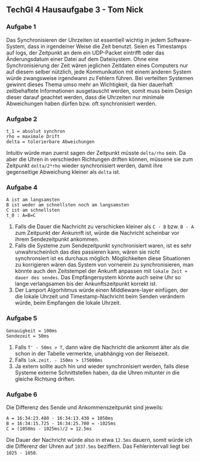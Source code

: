 ## TechGI 4 Hausaufgabe 3 - Tom Nick

### Aufgabe 1
Das Synchronisieren der Uhrzeiten ist essentiell wichtig in jedem Software-System, dass in irgendeiner Weise die Zeit benutzt.
Seien es Timestamps auf logs, der Zeitpunkt an dem ein UDP-Packet eintrifft oder das Änderungsdatum einer Datei auf dem Dateisystem.
Ohne eine Synchronisierung der Zeit wären jeglichen Zeitdaten eines Computers nur auf diesem selber nützlich, jede Kommunikation mit einem anderen System würde zwangsweise irgendwann zu Fehlern führen. Bei verteilten Systemen gewinnt dieses Thema umso mehr an Wichtigkeit, da hier dauerhaft zeitbehaftete Informationen ausgetauscht werden, somit muss beim Design dieser darauf geachtet werden, dass die Uhrzeiten nur minimale Abweichungen haben dürfen bzw. oft synchronisiert werden.

### Aufgabe 2
    t_1 = absolut synchron
    rho = maximale Drift
    delta = tolerierbare Abweichungen
Intuitiv würde man zuerst sagen der Zeitpunkt müsste `delta/rho` sein. Da aber die Uhren in verschieden Richtungen driften können, müssene sie zum Zeitpunkt `delta/2*rho` wieder synchronisiert werden, damit ihre gegenseitige Abweichung kleiner als `delta` ist.

### Aufgabe 4
    A ist am langsamsten
    B ist weder am schnellsten noch am langsamsten
    C ist am schnellsten
    t_0 : A=B=C
1. Falls die Dauer die Nachricht zu verschicken kleiner als `C - B` bzw. `B - A` zum Zeitpunkt der Ankunnft ist, würde die Nachricht scheinbar vor ihrem Sendezeitpunkt ankommen.
2. Falls die Systeme zum Sendezeitpunkt synchronisiert waren, ist es sehr unwahrscheinlich das dies passieren kann, wären sie nicht synchronsiert ist es durchaus möglich. Möglichkeiten diese Situationen zu korrigieren wären das System von vornerein zu synchronisieren, man könnte auch den Zeitstempel der Ankunft anpassen mit `lokale Zeit + dauer des sendes`. Das Empfängersystem könnte auch seine Uhr so lange verlangsamen bis der Ankunftszeitpunkt korrekt ist.
3. Der Lamport Algorhitmus würde einen Middleware-layer einfügen, der die lokale Uhrzeit und Timestamp-Nachricht beim Senden verändern würde, beim Empfangen die lokale Uhrzeit.

### Aufgabe 5
    Genauigkeit = 100ms
    Sendezeit = 50ms
1. Falls `T' - 50ms > T`, dann wäre die Nachricht die ankommt älter als die schon in der Tabelle vermerkte, unabhängig von der Reisezeit.
2. Falls `lok.zeit. - 150ms > 175000ms`
3. Ja extern sollte auch hin und wieder synchronisiert werden, falls diese Systeme externe Schnittstellen haben, da die Uhren mitunter in die gleiche Richtung driften.

### Aufgabe 6
Die Differenz des Sende und Ankommenszeitpunkt sind jeweils:

    A = 16:34:23.480 - 16:34:13.430 = 1050ms
    B = 16:34:15.725 - 16:34:25.700 = -1025ms
    C = (1050ms - 1025ms)/2 = 12.5ms
Die Dauer der Nachricht würde also in etwa `12.5ms` dauern, somit würde ich die Differenz der Uhren auf `1037.5ms` beziffern.
Das Fehlerintervall liegt bei `1025 - 1050`.



